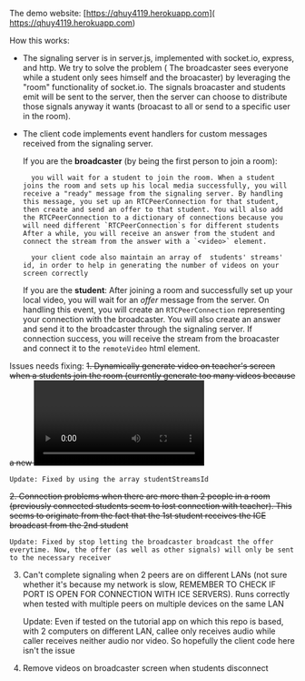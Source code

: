 The demo website: [https://qhuy4119.herokuapp.com]( https://qhuy4119.herokuapp.com)

How this works:

- The signaling server is in server.js, implemented with socket.io, express, and http. We try to solve the problem ( The broadcaster sees everyone while  a student only sees himself and the broacaster) by leveraging the "room" functionality of socket.io. The signals broacaster and students emit will be sent to the server, then the server  can choose to distribute those signals anyway it wants (broacast to all or send to a specific user in the room). 

- The client code implements event handlers for custom messages received from the signaling server.

    If you are the **broadcaster** (by being the first person to join a room): 
    
        you will wait for a student to join the room. When a student joins the room and sets up his local media successfully, you will receive a "ready" message from the signaling server. By handling this message, you set up an RTCPeerConnection for that student, then create and send an offer to that student. You will also add the RTCPeerConnection to a dictionary of connections because you will need different `RTCPeerConnection`s for different students  After a while, you will receive an answer from the student and connect the stream from the answer with a `<video>` element.
        
        your client code also maintain an array of  students' streams' id, in order to help in generating the number of videos on your screen correctly 
    
    If you are the **student**: 
        After joining a room and successfully set up your local video, you will wait for an *offer* message from the server. On handling this event, you will create an `RTCPeerConnection` representing your connection with the broadcaster. You will also create an answer and send it to the broadcaster through the signaling server.  If connection success, you will receive the stream from the broacaster and connect it to the `remoteVideo` html element. 


Issues needs fixing: 
~~1. Dynamically generate video on teacher's screen when a students join the room (currently generate too many videos because a new <video> element is created each time a track event is fired, and ontrack is fired twice, one for audio, one for video)~~
    
    Update: Fixed by using the array studentStreamsId 
    
~~2. Connection problems when there are more than 2 people in a room (previously connected students seem to lost connection with teacher). This seems to originate from the fact that the 1st student receives the ICE broadcast from the 2nd student~~

    Update: Fixed by stop letting the broadcaster broadcast the offer everytime. Now, the offer (as well as other signals) will only be sent to the necessary receiver
    
3. Can't complete signaling when 2 peers are on different LANs (not sure whether it's because my network is slow, REMEMBER TO CHECK IF PORT IS OPEN FOR CONNECTION WITH ICE SERVERS). Runs correctly when tested with multiple peers on multiple devices  on the same LAN

    Update: Even if tested on the tutorial app on which this repo is based, with 2 computers on different LAN, callee only receives audio while caller receives neither audio nor video. So hopefully the client code here isn't the issue
    
4. Remove videos on broadcaster screen when students disconnect
